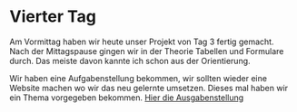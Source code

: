 # Vierter Tag

Am Vormittag haben wir heute unser Projekt von Tag 3 fertig gemacht.
Nach der Mittagspause gingen wir in der Theorie Tabellen und Formulare durch.
Das meiste davon kannte ich schon aus der Orientierung.

Wir haben eine Aufgabenstellung bekommen, wir sollten wieder eine Website machen wo wir das neu gelernte umsetzen.
Dieses mal haben wir ein Thema vorgegeben bekommen.
[Hier die Ausgabenstellung](https://github.com/CODERS-BAY/web-ubung-4-Bruckii18)